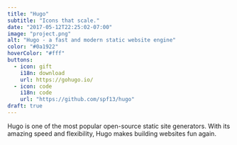 ```yaml
---
title: "Hugo"
subtitle: "Icons that scale."
date: "2017-05-12T22:25:02-07:00"
image: "project.png"
alt: "Hugo - a fast and modern static website engine"
color: "#0a1922"
hoverColor: "#fff"
buttons:
  - icon: gift 
    i18n: download 
    url: https://gohugo.io/
  - icon: code
    i18n: code
    url: "https://github.com/spf13/hugo"
draft: true
---
```


Hugo is one of the most popular open-source static site generators. 
With its amazing speed and flexibility, Hugo makes building websites fun again.